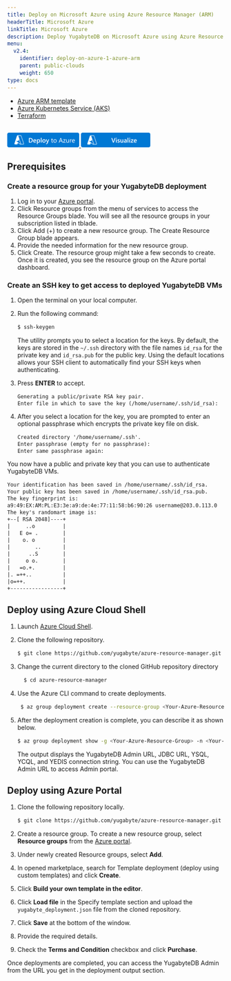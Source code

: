 ```yaml
---
title: Deploy on Microsoft Azure using Azure Resource Manager (ARM)
headerTitle: Microsoft Azure
linkTitle: Microsoft Azure
description: Deploy YugabyteDB on Microsoft Azure using Azure Resource Manager (ARM).
menu:
  v2.4:
    identifier: deploy-on-azure-1-azure-arm
    parent: public-clouds
    weight: 650
type: docs
---
```


<ul class="nav nav-tabs-alt nav-tabs-yb">
  <li >
    <a href="../azure-arm" class="nav-link active">
      <i class="icon-shell"></i>
      Azure ARM template
    </a>
  </li>
  <li >
    <a href="../aks" class="nav-link">
      <i class="fas fa-cubes" aria-hidden="true"></i>
      Azure Kubernetes Service (AKS)
    </a>
  </li>
  <li>
    <a href="../terraform" class="nav-link">
      <i class="icon-shell"></i>
      Terraform
    </a>
  </li>
</ul>

<br/>

<a href="https://portal.azure.com/#create/Microsoft.Template/uri/https%3A%2F%2Fraw.githubusercontent.com%2Fyugabyte%2Fazure-resource-manager%2Fmaster%2Fyugabyte_deployment.json" target="_blank">
    <img src="https://raw.githubusercontent.com/Azure/azure-quickstart-templates/master/1-CONTRIBUTION-GUIDE/images/deploytoazure.png"/>
</a>
<a href="http://armviz.io/#/?load=https%3A%2F%2Fraw.githubusercontent.com%2Fyugabyte%2Fazure-resource-manager%2Fmaster%2Fyugabyte_deployment.json" target="_blank">
    <img src="https://raw.githubusercontent.com/Azure/azure-quickstart-templates/master/1-CONTRIBUTION-GUIDE/images/visualizebutton.png"/>
</a>

## Prerequisites

### Create a resource group for your YugabyteDB deployment

1. Log in to your [Azure portal](https://portal.azure.com/).
1. Click Resource groups from the menu of services to access the Resource Groups blade. You will see all the resource groups in your subscription listed in tblade.
1. Click Add (+) to create a new resource group. The Create Resource Group blade appears.
1. Provide the needed information for the new resource group.
1. Click Create. The resource group might take a few seconds to create. Once it is created, you see the resource group on the Azure portal dashboard.

### Create an SSH key to get access to deployed YugabyteDB VMs

1. Open the terminal on your local computer.
1. Run the following command:

    ```sh
    $ ssh-keygen
    ```

    The utility prompts you to select a location for the keys. By default, the keys are stored in the `~/.ssh` directory with the file names `id_rsa` for the private key and `id_rsa.pub` for the public key. Using the default locations allows your SSH client to automatically find your SSH keys when authenticating.

1. Press **ENTER** to accept.

    ```output
    Generating a public/private RSA key pair.
    Enter file in which to save the key (/home/username/.ssh/id_rsa):
    ```

1. After you select a location for the key, you are prompted to enter an optional passphrase which encrypts the private key file on disk.

    ```output
    Created directory '/home/username/.ssh'.
    Enter passphrase (empty for no passphrase):
    Enter same passphrase again:
    ```

You now have a public and private key that you can use to authenticate YugabyteDB VMs.

```output
Your identification has been saved in /home/username/.ssh/id_rsa.
Your public key has been saved in /home/username/.ssh/id_rsa.pub.
The key fingerprint is:
a9:49:EX:AM:PL:E3:3e:a9:de:4e:77:11:58:b6:90:26 username@203.0.113.0
The key's randomart image is:
+--[ RSA 2048]----+
|     ..o         |
|   E o= .        |
|    o. o         |
|        ..       |
|      ..S        |
|     o o.        |
|   =o.+.         |
|. =++..          |
|o=++.            |
+-----------------+
```

## Deploy using Azure Cloud Shell

1. Launch [Azure Cloud Shell](https://shell.azure.com).

1. Clone the following repository.

    ```sh
    $ git clone https://github.com/yugabyte/azure-resource-manager.git
    ```

1. Change the current directory to the cloned GitHub repository directory

    ```sh
      $ cd azure-resource-manager
    ```

1. Use the Azure CLI command to create deployments.

    ```sh
     $ az group deployment create --resource-group <Your-Azure-Resource-Group> --template-file yugabyte_deployment.json --parameters ClusterName='<Your-Cluster-Name>'  SshUser='<Your-SSH-USER>' YBVersion='2.0.6.0' SshKeypair='<Your-SSH-USER-PublicKey-File-Contents>'
     ```

1. After the deployment creation is complete, you can describe it as shown below.

    ```sh
    $ az group deployment show -g <Your-Azure-Resource-Group> -n <Your-Deployment-Name> --query properties.outputs
    ```

    The output displays the YugabyteDB Admin URL, JDBC URL, YSQL, YCQL, and YEDIS connection string. You can use the YugabyteDB Admin URL to access Admin portal.

## Deploy using Azure Portal

1. Clone the following repository locally.

    ```sh
    $ git clone https://github.com/yugabyte/azure-resource-manager.git
    ```

1. Create a resource group. To create a new resource group, select **Resource groups** from the [Azure portal](https://portal.azure.com/).
1. Under newly created Resource groups, select **Add**.
1. In opened marketplace, search for Template deployment (deploy using custom templates) and click **Create**.
1. Click **Build your own template in the editor**.
1. Click **Load file** in the Specify template section and upload the `yugabyte_deployment.json` file from the cloned repository.
1. Click **Save** at the bottom of the window.
1. Provide the required details.
1. Check the **Terms and Condition** checkbox and click **Purchase**.

Once deployments are completed, you can access the YugabyteDB Admin from the URL you get in the deployment output section.
